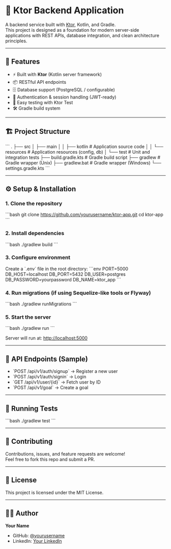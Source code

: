 # 🚀 Ktor Backend Application

A backend service built with [Ktor](https://ktor.io), Kotlin, and Gradle.  
This project is designed as a foundation for modern server-side applications with REST APIs, database integration, and clean architecture principles.

---

## 📖 Features
- ⚡ Built with **Ktor** (Kotlin server framework)
- 📦 RESTful API endpoints
- 🗄️ Database support (PostgreSQL / configurable)
- 🔑 Authentication & session handling (JWT-ready)
- 🧪 Easy testing with Ktor Test
- 🛠️ Gradle build system

---

## 🏗️ Project Structure
\`\`\`
.
├── src
│   ├── main
│   │   ├── kotlin        # Application source code
│   │   └── resources     # Application resources (config, db)
│   └── test              # Unit and integration tests
├── build.gradle.kts      # Gradle build script
├── gradlew               # Gradle wrapper (Unix)
├── gradlew.bat           # Gradle wrapper (Windows)
└── settings.gradle.kts
\`\`\`

---

## ⚙️ Setup & Installation

### 1. Clone the repository
\`\`\`bash
git clone https://github.com/yourusername/ktor-app.git
cd ktor-app
\`\`\`

### 2. Install dependencies
\`\`\`bash
./gradlew build
\`\`\`

### 3. Configure environment
Create a \`.env\` file in the root directory:
\`\`\`env
PORT=5000
DB_HOST=localhost
DB_PORT=5432
DB_USER=postgres
DB_PASSWORD=yourpassword
DB_NAME=ktor_app
\`\`\`

### 4. Run migrations (if using Sequelize-like tools or Flyway)
\`\`\`bash
./gradlew runMigrations
\`\`\`

### 5. Start the server
\`\`\`bash
./gradlew run
\`\`\`

Server will run at: [http://localhost:5000](http://localhost:5000)

---

## 📡 API Endpoints (Sample)
- \`POST /api/v1/auth/signup\` → Register a new user  
- \`POST /api/v1/auth/signin\` → Login  
- \`GET /api/v1/user/{id}\` → Fetch user by ID  
- \`POST /api/v1/goal\` → Create a goal  

---

## 🧪 Running Tests
\`\`\`bash
./gradlew test
\`\`\`

---

## 🤝 Contributing
Contributions, issues, and feature requests are welcome!  
Feel free to fork this repo and submit a PR.

---

## 📜 License
This project is licensed under the MIT License.

---

## 👨‍💻 Author
**Your Name**  
- GitHub: [@yourusername](https://github.com/stackedbyife)  
- LinkedIn: [Your LinkedIn](www.linkedin.com/in/ifeoluwa-koleoso-1602051b3)  
